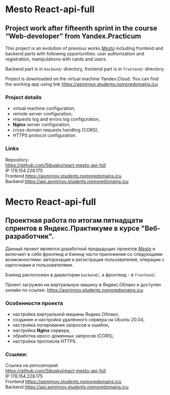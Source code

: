 # Mesto React-api-full

## Project work after fifteenth sprint in the course “Web-developer” from Yandex.Practicum    

This project is an evolution of previous works [_Mesto_](https://github.com/Sibusky/react-mesto-auth) including frontend and backend parts with following opportunities: user authorization and registration, manipulations with cards and users.    
   
Backend part is in `backend/` directory, frontend part is in `frontend/` directory.    
    
Project is downloaded on the virtual machine Yandex.Cloud. You can find the working app using link https://asmirnov.students.nomoredomains.icu   

### Project details
- virtual machine configuration,
- remote server configuration,
- requests log and errors log configuration,
- **Nginx** server configuration,
- cross-domain requests handling (CORS),
- HTTPS protocol configuration.

### Links
Repository:    
https://github.com/Sibusky/react-mesto-api-full   
IP 178.154.228.175         
Frontend https://asmirnov.students.nomoredomains.icu    
Backend https://api.asmirnov.students.nomoredomains.icu    

# Место React-api-full

## Проектная работа по итогам пятнадцати спринтов в Яндекс.Практикуме в курсе "Веб-разработчик".

Данный проект является доработкой предыдущих проектов  [_Mesto_](https://github.com/Sibusky/react-mesto-auth) и включает в себя фронтенд и бэкенд части приложения со следующими возможностями: авторизация и регистрация пользователей, операции с карточками и пользователями.  
    
Бэкенд расположен в директории `backend/`, а фронтенд - в `frontend/`.    
    
Проект загружен на виртуальную машину в Яндекс.Облако и доступен онлайн по ссылке: https://asmirnov.students.nomoredomains.icu  
 
### Особенности проекта
- настройка виртуальной машины Яндекс.Облако,
- создание и настройка удалённого сервера на Ubuntu 20.04,
- настройка логирования запросов и ошибок,
- настройка **Nginx** сервера,
- обработка кросс-доменных запросов (CORS),
- настройка протокола HTTPS.

### Ссылки:
Ссылка на репозиторий:   
https://github.com/Sibusky/react-mesto-api-full   
IP 178.154.228.175         
Frontend https://asmirnov.students.nomoredomains.icu    
Backend https://api.asmirnov.students.nomoredomains.icu    
